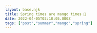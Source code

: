 ```yaml
---
layout: base.njk
title: Spring times are mango times 🍋
date: 2022-04-05T02:10:05.000Z
tags: ["post","summer","mango","spring"]
---
```



